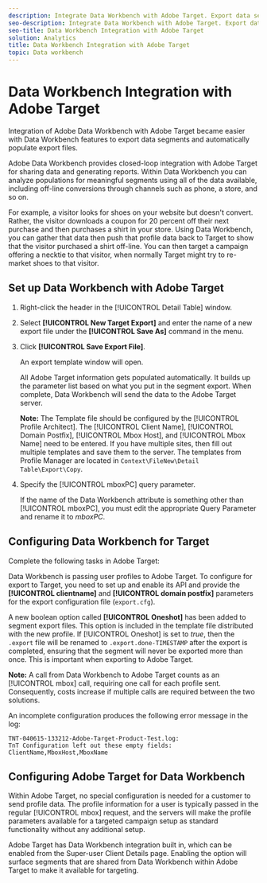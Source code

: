 ```yaml
---
description: Integrate Data Workbench with Adobe Target. Export data segments and automatically populate export files.
seo-description: Integrate Data Workbench with Adobe Target. Export data segments and automatically populate export files.
seo-title: Data Workbench Integration with Adobe Target
solution: Analytics
title: Data Workbench Integration with Adobe Target
topic: Data workbench
---
```


# Data Workbench Integration with Adobe Target

Integration of Adobe Data Workbench with Adobe Target became easier with Data Workbench features to export data segments and automatically populate export files.

Adobe Data Workbench provides closed-loop integration with Adobe Target for sharing data and generating reports. Within Data Workbench you can analyze populations for meaningful segments using all of the data available, including off-line conversions through channels such as phone, a store, and so on.

For example, a visitor looks for shoes on your website but doesn't convert. Rather, the visitor downloads a coupon for 20 percent off their next purchase and then purchases a shirt in your store. Using Data Workbench, you can gather that data then push that profile data back to Target to show that the visitor purchased a shirt off-line. You can then target a campaign offering a necktie to that visitor, when normally Target might try to re-market shoes to that visitor.

## Set up Data Workbench with Adobe Target

1. Right-click the header in the [!UICONTROL Detail Table] window.

1. Select **[!UICONTROL New Target Export]** and enter the name of a new export file under the **[!UICONTROL Save As]** command in the menu.

1. Click **[!UICONTROL Save Export File]**.

    An export template window will open.

    All Adobe Target information gets populated automatically. It builds up the parameter list based on what you put in the segment export. When complete, Data Workbench will send the data to the Adobe Target server.

    **Note:** The Template file should be configured by the [!UICONTROL Profile Architect]. The [!UICONTROL Client Name], [!UICONTROL Domain Postfix], [!UICONTROL Mbox Host], and [!UICONTROL Mbox Name] need to be entered. If you have multiple sites, then fill out multiple templates and save them to the server. The templates from Profile Manager are located in `Context\FileNew\Detail Table\Export\Copy`.

1. Specify the [!UICONTROL mboxPC] query parameter.

    If the name of the Data Workbench attribute is something other than [!UICONTROL mboxPC], you must edit the appropriate Query Parameter and rename it to _mboxPC_.

## Configuring Data Workbench for Target

Complete the following tasks in Adobe Target:

Data Workbench is passing user profiles to Adobe Target. To configure for export to Target, you need to set up and enable its API and provide the **[!UICONTROL clientname]** and **[!UICONTROL domain postfix]** parameters for the export configuration file (`export.cfg`).

A new boolean option called **[!UICONTROL Oneshot]** has been added to segment export files. This option is included in the template file distributed with the new profile. If [!UICONTROL Oneshot] is set to _true_, then the `.export` file will be renamed to `.export.done-TIMESTAMP` after the export is completed, ensuring that the segment will never be exported more than once. This is important when exporting to Adobe Target.

**Note:** A call from Data Workbench to Adobe Target counts as an [!UICONTROL mbox] call, requiring one call for each profile sent. Consequently, costs increase if multiple calls are required between the two solutions.

An incomplete configuration produces the following error message in the log:

```
TNT-040615-133212-Adobe-Target-Product-Test.log:
TnT Configuration left out these empty fields:
ClientName,MboxHost,MboxName
```

## Configuring Adobe Target for Data Workbench

Within Adobe Target, no special configuration is needed for a customer to send profile data. The profile information for a user is typically passed in the regular [!UICONTROL mbox] request, and the servers will make the profile parameters available for a targeted campaign setup as standard functionality without any additional setup.

Adobe Target has Data Workbench integration built in, which can be enabled from the Super-user Client Details page. Enabling the option will surface segments that are shared from Data Workbench within Adobe Target to make it available for targeting.